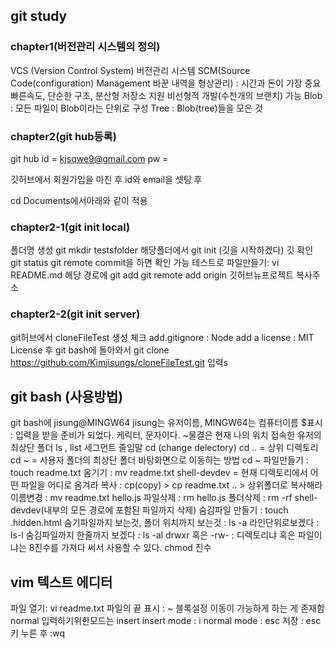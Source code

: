 ## git study

### chapter1(버전관리 시스템의 정의)
VCS (Version Control System) 
버전관리 시스템
SCM(Source Code(configuration) Management 바꾼 내역을 형상관리) : 시간과 돈이 가장 중요
빠른속도, 단순한 구조,
분산형 저장소 지원
비선형적 개발(수천개의 브랜치) 가능
Blob : 모든 파일이 Blob이라는 단위로 구성
Tree : Blob(tree)들을 모은 것

### chapter2(git hub등록)
git hub id = kjsqwe9@gmail.com
pw =

깃허브에서 회원가입을 마친 후 id와 email을 셋팅 후 

cd Documents에서아래와 같이 적용

### chapter2-1(git init local)
폴더명 생성 git mkdir testsfolder
해당폴더에서 git init (깃을 시작하겠다)
깃 확인 git status
git remote commit을 하면 확인 가능
테스트로 파일만들기: vi README.md
해당 경로에 git add git remote add origin 깃허브뉴프로젝트 복사주소

### chapter2-2(git init server)
git허브에서 cloneFileTest 생성
체크
add.gitignore : Node
add a license : MIT License
후
git bash에 돌아와서
git clone https://github.com/Kimjisungs/cloneFileTest.git
입력s

## git bash (사용방법)
git bash에 jisung@MINGW64 
jisung는 유저이름,
MINGW64는 컴퓨터이름
$표시 : 입력을 받을 준비가 되었다. 케릭터, 문자이다.
~물결은 현재 나의 위치 
접속한 유저의 최상단 폴더
ls , list 세그먼트 줄임말 
cd (change delectory)
cd .. = 상위 디렉토리
cd ~ = 사용자 폴더의 최상단 폴더
바탕화면으로 이동하는 방법 cd ~
파일만들기 : touch readme.txt
옴기기 : mv readme.txt shell-devdev = 현재 디렉토리에서 어떤 파일을 어디로 옴겨라
복사 : cp(copy) > cp readme.txt .. > 상위폴더로 복사해라
이름변경 : mv readme.txt hello.js
파일삭제 : rm hello.js
폴더삭제 : rm -rf shell-devdev(내부의 모든 경로에 포함된 파일까지 삭제)
숨김파일 만들기 : touch .hidden.html
숨기파일까지 보는것, 폴더 위치까지 보는것 : ls -a
라인단위로보겠다 : ls-l
숨김파일까지 한줄까지 보겠다 : ls -al
drwxr 혹은 -rw- : 디렉토리냐 혹은 파일이냐는 8진수를 가져다 써서 사용할 수 있다.
chmod 진수

## vim 텍스트 에디터
파일 열기: vi readme.txt
파일의 끝 표시 : ~
블록설정 이동이 가능하게 하는 게 존재함 normal
입력하기위한모드는 insert
insert mode : i
normal mode : esc
저장 : esc키 누른 후 :wq




